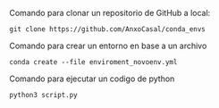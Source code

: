 Comando para clonar un repositorio de GitHub a local:

`git clone https://github.com/AnxoCasal/conda_envs`

Comando para crear un entorno en base a un archivo

`conda create --file enviroment_novoenv.yml`

Comando para ejecutar un codigo de python

`python3 script.py`
